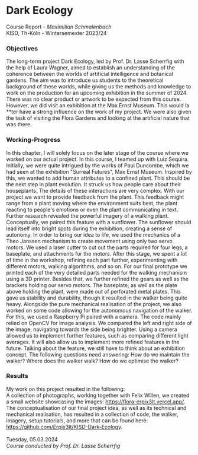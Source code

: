 # Dark Ecology
Course Report - *Maximilian Schmalenbach* <br>
KISD, Th-Köln - Wintersemester 2023/24

### Objectives
The long-term project Dark Ecology, led by Prof. Dr. Lasse Scherrfig with the help of Laura Wagner, aimed to establish an understanding of the coherence between the worlds of artificial intelligence and botanical gardens. The aim was to introduce us students to the theoretical background of these worlds, while giving us the methods and knowledge to work on the production for an upcoming exhibition in the summer of 2024.
There was no clear product or artwork to be expected from this course.
However, we did visit an exhibition at the Max Ernst Museum. This would la **ter have a strong influence on the work of my project. We were also given the task of visiting the Flora Gardens and looking at the artificial nature that was there.

### Working-Progress
In this chapter, I will solely focus on the later stage of the course where we worked on our actual project. In this course, I teamed up with Luiz Sequira. Initially, we were quite intrigued by the works of Paul Duncombe, which we had seen at the exhibition "Surreal Futures", Max Ernst Museum.
Inspired by this, we wanted to add human attributes to a confined plant. This should be the next step in plant evolution. It struck us how people care about their houseplants. The details of these interactions are very complex. With our project we want to provide feedback from the plant. This feedback might range from a plant moving where the environment suits best, the plant reacting to people's emotions or even the plant communicating in text.
Further research revealed the powerful imagery of a walking plant. Conceptually, we paired this feature with a sunflower. The sunflower should lead itself into bright spots during the exhibition, creating a sense of autonomy.
In order to bring our idea to life, we used the mechanics of a Theo Janssen mechanism to create movement using only two servo motors. We used a laser cutter to cut out the parts required for four legs, a baseplate, and attachments for the motors. After this stage, we spent a lot of time in the workshop, refining each part further, experimenting with different motors, walking algorithms, and so on.
For our final prototype we printed each of the very detailed parts needed for the walking mechanism using a 3D printer. Besides that, we further refined the gears as well as the brackets holding our servo motors. The baseplate, as well as the plate above holding the plant, were made out of perforated metal plates. This gave us stability and durability, though it resulted in the walker being quite heavy.
Alongside the pure mechanical realisation of the project, we also worked on some code allowing for the autonomous navigation of the walker. For this, we used a Raspberry Pi paired with a camera. The code mainly relied on OpenCV for image analysis. We compared the left and right side of the image, navigating towards the side being brighter. Using a camera allowed us to implement further features, such as comparing different light averages. It will also allow us to implement more refined features in the future.
Talking about the feature, we still have to think about an exhibition concept. The following questions need answering: How do we maintain the walker? Where does the walker walk? How do we optimise the walker?

### Results
My work on this project resulted in the following: <br>
A collection of photographs, working together with Felix Willen, we created a small website showcasing the images: https://flora-erpix3lt.vercel.app/.
<br>The conceptualisation of our final project idea, as well as its technical and mechanical realisation, has resulted in a collection of code, the walker, imagery, setup tutorials, and more that can be found here: https://github.com/Erpix3lt/KISD-Dark-Ecology.
<br><br>
Tuesday, 05.03.2024 <br>
*Course conducted by Prof. Dr. Lasse Scherrfig*

